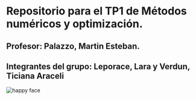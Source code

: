 # Repositorio para el TP1 de Métodos numéricos y optimización.
## Profesor: Palazzo, Martin Esteban. 
## Integrantes del grupo: Leporace, Lara y Verdun, Ticiana Araceli

![happy face](https://i.pinimg.com/564x/95/8f/ba/958fbaa1de99ca2221b01eb50e49fee0.jpg)

